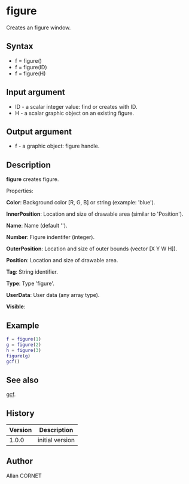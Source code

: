 

# figure

Creates an figure window.

## Syntax

- f = figure()
- f = figure(ID)
- f = figure(H)

## Input argument

 - ID - a scalar integer value: find or creates with ID.
 - H - a scalar graphic object on an existing figure.

## Output argument

 - f - a graphic object: figure handle.

## Description


  <p><b>figure</b> creates figure.</p>
  <p>Properties:</p>
  <p><b>Color</b>:  Background color [R, G, B] or string (example: 'blue').</p>
  <p><b>InnerPosition</b>: Location and size of drawable area (similar to 'Position').</p>
  <p><b>Name</b>: Name (default '').</p>
  <p><b>Number</b>: Figure indentifer (integer).</p>
  <p><b>OuterPosition</b>: Location and size of outer bounds (vector [X Y W H]).</p>
  <p><b>Position</b>: Location and size of drawable area.</p>
  <p><b>Tag</b>: String identifier.</p>
  <p><b>Type</b>: Type 'figure'.</p>
  <p><b>UserData</b>: User data (any array type).</p>
  <p><b>Visible</b>: </p>


## Example

```matlab
f = figure(1)
g = figure(2)
h = figure(3)
figure(g)
gcf()
```

## See also

[gcf](gcf.md).
## History

|Version|Description|
|------|------|
|1.0.0|initial version|


## Author

Allan CORNET



